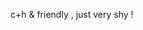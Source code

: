 c+h & friendly , just very shy !
<!--
i dont mind chitchat but i wont talk if i dont want to 
love my bf and friends hiii mwa <3
